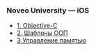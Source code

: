 ### Noveo University — iOS


* [1. Objective-C](./lecture_1.html)
* [2. Шаблоны ООП](./lecture_2.html)
* [3 Управление памятью](./lecture_3.html)
